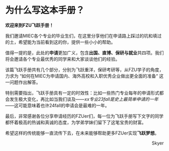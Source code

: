 # 为什么写这本手册？

**欢迎来到FZU飞跃手册！**

我们邀请MIEC各个专业的毕业生们，在这里分享他们在申请路上踩过的坑和填过的土，希望能为当前看到这的你，提供一些小小的帮助。

值得一提的是，此处的**申请**更加广义，包含**出国、直博、保研与就业**共四项。我们将会邀请各个专业最优秀的同学来和大家谈谈他们的经验。

该篇飞跃手册共有几个部分，分别为飞跃重洋，保研考研等，从FZU学子的角度，力求为 “如何在MIEC为申请国内、海外高校和入职优秀企业做出更全面的准备“ 这一问题作出解答。

特别需要指出，飞跃手册具有一定的时效性：比如一些热门专业每年的申请形式都会发生极大变化，再比如当我们谈及——*xx专业23fall是史上最简单申请的一年*——这可能意味着也许24fall的申请会是最难的一年。

最后，非常感谢各位分享申请经历的FZUer们，每一位为飞跃手册写下文字的同学都怀着极高的热诚和真诚的态度，为学弟学妹们留下了这笔宝贵的财富。

希望这样的传统能够一直流传下去，在未来能够帮助更多FZUer实现**飞跃梦想**。


<p align="right">Skyer</p>
